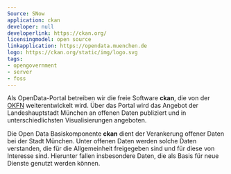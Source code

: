 ```yaml
---
Source: SNow
application: ckan
developer: null
developerlink: https://ckan.org/
licensingmodel: open source
linkapplication: https://opendata.muenchen.de
logo: https://ckan.org/static/img/logo.svg
tags:
- opengovernment
- server
- foss
---
```

Als OpenData-Portal betreiben wir die freie Software __ckan__, die von der [OKFN](https://okfn.org) weiterentwickelt wird.
Über das Portal wird das Angebot der Landeshauptstadt München an offenen Daten publiziert und in unterschiedlichsten Visualisierungen angeboten.

<!-- more -->

Die Open Data Basiskomponente __ckan__ dient der Verankerung offener Daten bei der Stadt München.
Unter offenen Daten werden solche Daten verstanden, die für die Allgemeinheit freigegeben sind und für diese von Interesse sind.
Hierunter fallen insbesondere Daten, die als Basis für neue Dienste genutzt werden können.




